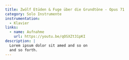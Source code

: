 ```yaml
---
title: Zwölf Etüden & Fuge über die Grundtöne - Opus 71
category: Solo Instrumente
instrumentation:
  - Klavier
links:
  - name: Aufnahme
    url: https://youtu.be/qOSXZt31pKI
description: |
  Lorem ipsum dolor sit amed and so on
  and so forth.
---
```

